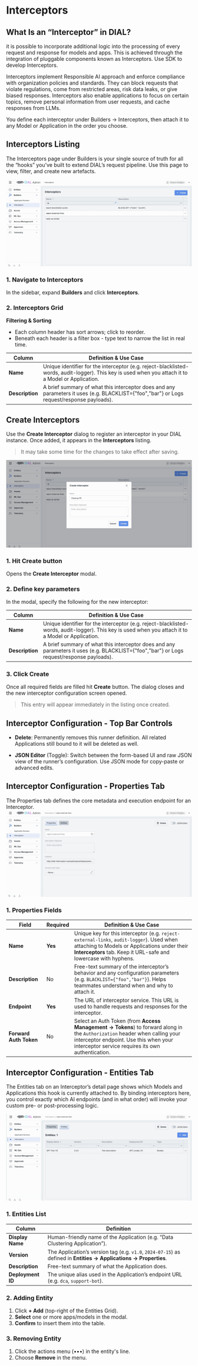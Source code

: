 # Interceptors

## What Is an “Interceptor” in DIAL?

it is possible to incorporate additional logic into the processing of every request and response for models and apps. 
This is achieved through the integration of pluggable components known as Interceptors. Use SDK to develop Interceptors.

Interceptors implement Responsible AI approach and enforce compliance with organization policies and standards. 
They can block requests that violate regulations, come from restricted areas, risk data leaks, or give biased responses. 
Interceptors also enable applications to focus on certain topics, remove personal information from user requests, and cache responses from LLMs.

You define each interceptor under Builders → Interceptors, then attach it to any Model or Application in the order you choose.

## Interceptors Listing

The Interceptors page under Builders is your single source of truth for all the “hooks” you’ve built to extend DIAL’s request pipeline.
Use this page to view, filter, and create new artefacts.

![img.png](img/img_28.png)

### 1. Navigate to Interceptors

In the sidebar, expand **Builders** and click **Interceptors**.

### 2. Interceptors Grid

**Filtering & Sorting**
* Each column header has sort arrows; click to reorder.
* Beneath each header is a filter box - type text to narrow the list in real time.

| Column          | Definition & Use Case                                                                                                                               |
|-----------------|-----------------------------------------------------------------------------------------------------------------------------------------------------|
| **Name**        | Unique identifier for the interceptor (e.g. reject-blacklisted-words, audit-logger). This key is used when you attach it to a Model or Application. |
| **Description** | A brief summary of what this interceptor does and any parameters it uses (e.g. BLACKLIST={"foo","bar"} or Logs request/response payloads).          |


## Create Interceptors

Use the **Create Interceptor** dialog to register an interceptor in your DIAL instance. Once added, it appears in the **Interceptors** listing.

> It may take some time for the changes to take effect after saving.

![img_1.png](img/img_29.png)

### 1. Hit **Create** button 

Opens the **Create Interceptor** modal.

### 2. Define key parameters

In the modal, specify the following for the new interceptor:

| Column          | Definition & Use Case                                                                                                                               |
|-----------------|-----------------------------------------------------------------------------------------------------------------------------------------------------|
| **Name**        | Unique identifier for the interceptor (e.g. reject-blacklisted-words, audit-logger). This key is used when you attach it to a Model or Application. |
| **Description** | A brief summary of what this interceptor does and any parameters it uses (e.g. BLACKLIST={"foo","bar"} or Logs request/response payloads).          |

### 3. Click Create 
Once all required fields are filled hit **Create** button. The dialog closes and the new interceptor configuration screen opened.

  > This entry will appear immediately in the listing once created.


## Interceptor Configuration - Top Bar Controls

* **Delete**: Permanently removes this runner definition. All related Applications still bound to it will be deleted as well.

* **JSON Editor** (Toggle): Switch between the form-based UI and raw JSON view of the runner’s configuration. Use JSON mode for copy-paste or advanced edits.


## Interceptor Configuration - Properties Tab

The Properties tab defines the core metadata and execution endpoint for an Interceptor.
![img_2.png](img/img_30.png)

### 1. Properties Fields

| Field                  | Required | Definition & Use Case                                                                                                                                                                                                     |
|------------------------|-----------|---------------------------------------------------------------------------------------------------------------------------------------------------------------------------------------------------------------------------|
| **Name**               | **Yes**   | Unique key for this interceptor (e.g. `reject-external-links`, `audit-logger`). Used when attaching to Models or Applications under their **Interceptors** tab. Keep it URL-safe and lowercase with hyphens.              |
| **Description**        | No        | Free-text summary of the interceptor’s behavior and any configuration parameters (e.g. `BLACKLIST={"foo","bar"}`). Helps teammates understand when and why to attach it.                                                  |
| **Endpoint**           | **Yes**   | The URL of interceptor service. This URL is used to handle requests and responses for the interceptor.                                                                                                                    |
| **Forward Auth Token** | No        | Select an Auth Token (from **Access Management → Tokens**) to forward along in the `Authorization` header when calling your interceptor endpoint. Use this when your interceptor service requires its own authentication. |


## Interceptor Configuration - Entities Tab

The Entities tab on an Interceptor’s detail page shows which Models and Applications this hook is currently attached to. By binding interceptors here, you control exactly which AI endpoints (and in what order) will invoke your custom pre- or post-processing logic.

![img_3.png](img/img_31.png)

### 1. Entities List

| Column            | Definition                                                                                                        |
| ----------------- | ----------------------------------------------------------------------------------------------------------------- |
| **Display Name**  | Human-friendly name of the Application (e.g. “Data Clustering Application”).                                      |
| **Version**       | The Application’s version tag (e.g. `v1.0`, `2024-07-15`) as defined in **Entities → Applications → Properties**. |
| **Description**   | Free-text summary of what the Application does.                                                                   |
| **Deployment ID** | The unique alias used in the Application’s endpoint URL (e.g. `dca`, `support-bot`).                              |

### 2. Adding Entity

1. Click **+ Add** (top-right of the Entities Grid).
2. **Select** one or more apps/models in the modal.
3. **Confirm** to insert them into the table.

### 3. Removing Entity
 
1. Click the actions menu (•••) in the entity's line.
2. Choose **Remove** in the menu.